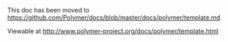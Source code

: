 This doc has been moved to https://github.com/Polymer/docs/blob/master/docs/polymer/template.md

Viewable at http://www.polymer-project.org/docs/polymer/template.html
